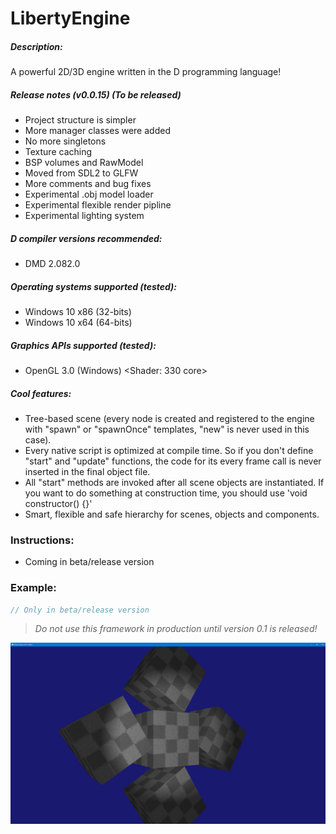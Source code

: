 # LibertyEngine
##### Description:
A powerful 2D/3D engine written in the D programming language!

##### Release notes (v0.0.15) (To be released)
* Project structure is simpler
* More manager classes were added
* No more singletons
* Texture caching
* BSP volumes and RawModel
* Moved from SDL2 to GLFW
* More comments and bug fixes
* Experimental .obj model loader
* Experimental flexible render pipline
* Experimental lighting system

##### D compiler versions recommended:
* DMD 2.082.0

##### Operating systems supported (tested):
* Windows 10 x86 (32-bits)
* Windows 10 x64 (64-bits)

##### Graphics APIs supported (tested):
* OpenGL 3.0 (Windows) <Shader: 330 core>

##### Cool features:
* Tree-based scene (every node is created and registered to the engine with "spawn" 
or "spawnOnce" templates, "new" is never used in this case).
* Every native script is optimized at compile time. So if you don't define "start" and 
"update" functions, the code for its every frame call is never inserted 
in the final object file.
* All "start" methods are invoked after all scene objects are instantiated. 
If you want to do something at construction time, you should use 'void constructor() {}'
* Smart, flexible and safe hierarchy for scenes, objects and components.

### Instructions:
* Coming in beta/release version

### Example:
```D
// Only in beta/release version
```

> *Do not use this framework in production until version 0.1 is released!*

![](screenshot.png?raw=true "Just a demo image!")